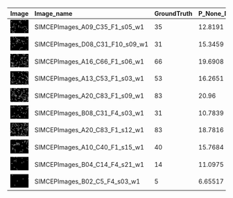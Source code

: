 |Image|Image_name|GroundTruth| P_None_Nuc| P_Nuclei| 
| :------------- | :------------- |:------------- |:------------- |:------------- | 
|![image](SIMCEPImages_A09_C35_F1_s05_w1.jpg)|SIMCEPImages_A09_C35_F1_s05_w1|35|12.8191| 
|![image](SIMCEPImages_D08_C31_F10_s09_w1.jpg)|SIMCEPImages_D08_C31_F10_s09_w1|31|15.3459| 
|![image](SIMCEPImages_A16_C66_F1_s06_w1.jpg)|SIMCEPImages_A16_C66_F1_s06_w1|66|19.6908| 
|![image](SIMCEPImages_A13_C53_F1_s03_w1.jpg)|SIMCEPImages_A13_C53_F1_s03_w1|53|16.2651| 
|![image](SIMCEPImages_A20_C83_F1_s09_w1.jpg)|SIMCEPImages_A20_C83_F1_s09_w1|83|20.96| 
|![image](SIMCEPImages_B08_C31_F4_s03_w1.jpg)|SIMCEPImages_B08_C31_F4_s03_w1|31|10.7839| 
|![image](SIMCEPImages_A20_C83_F1_s12_w1.jpg)|SIMCEPImages_A20_C83_F1_s12_w1|83|18.7816| 
|![image](SIMCEPImages_A10_C40_F1_s15_w1.jpg)|SIMCEPImages_A10_C40_F1_s15_w1|40|15.7684| 
|![image](SIMCEPImages_B04_C14_F4_s21_w1.jpg)|SIMCEPImages_B04_C14_F4_s21_w1|14|11.0975| 
|![image](SIMCEPImages_B02_C5_F4_s03_w1.jpg)|SIMCEPImages_B02_C5_F4_s03_w1|5|6.65517| 

